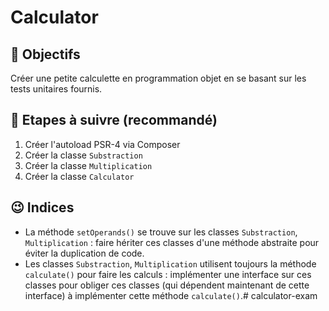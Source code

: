 # Calculator

## 🎯 Objectifs

Créer une petite calculette en programmation objet en se basant sur les tests unitaires fournis.

## 🕺 Etapes à suivre (recommandé)

1. Créer l'autoload PSR-4 via Composer
3. Créer la classe `Substraction`
4. Créer la classe `Multiplication`
6. Créer la classe `Calculator`

## 😉 Indices

- La méthode `setOperands()` se trouve sur les classes `Substraction`, `Multiplication` : faire hériter ces classes d'une méthode abstraite pour éviter la duplication de code.
- Les classes `Substraction`, `Multiplication` utilisent toujours la méthode `calculate()` pour faire les calculs : implémenter une interface sur ces classes pour obliger ces classes (qui dépendent maintenant de cette interface) à implémenter cette méthode `calculate()`.# calculator-exam
